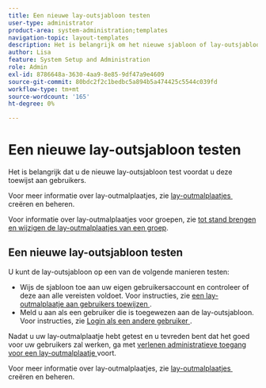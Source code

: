 ```yaml
---
title: Een nieuwe lay-outsjabloon testen
user-type: administrator
product-area: system-administration;templates
navigation-topic: layout-templates
description: Het is belangrijk om het nieuwe sjabloon of lay-outsjabloon te testen voordat u het toewijst aan gebruikers.
author: Lisa
feature: System Setup and Administration
role: Admin
exl-id: 8786648a-3630-4aa9-8e85-9df47a9e4609
source-git-commit: 80bdc2f2c1bedbc5a894b5a474425c5544c039fd
workflow-type: tm+mt
source-wordcount: '165'
ht-degree: 0%

---
```


# Een nieuwe lay-outsjabloon testen

Het is belangrijk dat u de nieuwe lay-outsjabloon test voordat u deze toewijst aan gebruikers.

Voor meer informatie over lay-outmalplaatjes, zie [&#x200B; lay-outmalplaatjes &#x200B;](../../../administration-and-setup/customize-workfront/use-layout-templates/create-and-manage-layout-templates.md) creëren en beheren.

Voor informatie over lay-outmalplaatjes voor groepen, zie [&#x200B; tot stand brengen en wijzigen de lay-outmalplaatjes van een groep &#x200B;](../../../administration-and-setup/manage-groups/work-with-group-objects/create-and-modify-a-groups-layout-templates.md).

## Een nieuwe lay-outsjabloon testen

U kunt de lay-outsjabloon op een van de volgende manieren testen:

* Wijs de sjabloon toe aan uw eigen gebruikersaccount en controleer of deze aan alle vereisten voldoet. Voor instructies, zie [&#x200B; een lay-outmalplaatje aan gebruikers toewijzen &#x200B;](../../../administration-and-setup/customize-workfront/use-layout-templates/assign-users-to-layout-template.md#assign).
* Meld u aan als een gebruiker die is toegewezen aan de lay-outsjabloon. Voor instructies, zie [&#x200B; Login als een andere gebruiker &#x200B;](../../../administration-and-setup/add-users/create-and-manage-users/log-in-as-another-user.md).

Nadat u uw lay-outmalplaatje hebt getest en u tevreden bent dat het goed voor uw gebruikers zal werken, ga met [&#x200B; verlenen administratieve toegang voor een lay-outmalplaatje &#x200B;](../../../administration-and-setup/customize-workfront/use-layout-templates/grant-admin-access-layout-template.md) voort.

Voor meer informatie over lay-outmalplaatjes, zie [&#x200B; lay-outmalplaatjes &#x200B;](../../../administration-and-setup/customize-workfront/use-layout-templates/create-and-manage-layout-templates.md) creëren en beheren.
